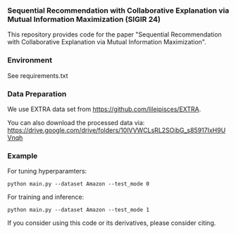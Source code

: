 ### Sequential Recommendation with Collaborative Explanation via Mutual Information Maximization (SIGIR 24)

This repository provides code for the paper "Sequential Recommendation with Collaborative Explanation via Mutual Information Maximization".

### Environment
See requirements.txt

### Data Preparation
We use EXTRA data set from https://github.com/lileipisces/EXTRA.

You can also download the processed data via: https://drive.google.com/drive/folders/10lVVWCLsRL2SOibG_s85917IxH9UVnqh
    



### Example

For tuning hyperparamters: 

    python main.py --dataset Amazon --test_mode 0

For training and inference: 

    python main.py --dataset Amazon --test_mode 1

If you consider using this code or its derivatives, please consider citing.
